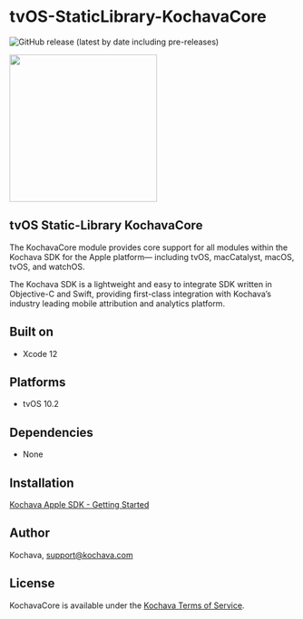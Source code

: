 # tvOS-StaticLibrary-KochavaCore

![GitHub release (latest by date including pre-releases)](https://img.shields.io/github/v/release/kochava/tvOS-StaticLibrary-KochavaCore?include_prereleases)

<img src="https://storage.googleapis.com/kochava-web/2016/07/Kochava-horizontal-black-800x154.png" width="260" />

## tvOS Static-Library KochavaCore

The KochavaCore module provides core support for all modules within the Kochava SDK for the Apple platform— including tvOS, macCatalyst, macOS, tvOS, and watchOS.

The Kochava SDK is a lightweight and easy to integrate SDK written in Objective-C and Swift, providing first-class integration with Kochava’s industry leading mobile attribution and analytics platform.  

## Built on

* Xcode 12

## Platforms

* tvOS 10.2

## Dependencies

* None

## Installation

[Kochava Apple SDK - Getting Started](https://support.kochava.com/sdk-integration/sdk-kochavatracker-ios)

## Author

Kochava, support@kochava.com

## License

KochavaCore is available under the [Kochava Terms of Service](https://www.kochava.com/terms-of-service/).

